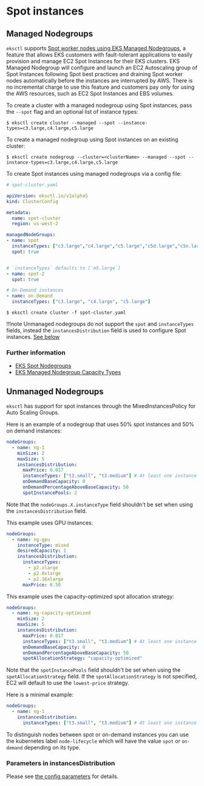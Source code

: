 # Spot instances

## Managed Nodegroups

`eksctl` supports [Spot worker nodes using EKS Managed Nodegroups][eks-user-guide], a feature that allows EKS customers with
fault-tolerant applications to easily provision and manage EC2 Spot Instances for their EKS clusters.
EKS Managed Nodegroup will configure and launch an EC2 Autoscaling group of Spot Instances following Spot best
practices and draining Spot worker nodes automatically before the instances are interrupted by AWS. There is no
incremental charge to use this feature and customers pay only for using the AWS resources, such as EC2 Spot Instances
and EBS volumes.

To create a cluster with a managed nodegroup using Spot instances, pass the `--spot` flag and an optional list of instance types:

```console
$ eksctl create cluster --managed --spot --instance-types=c3.large,c4.large,c5.large
```

To create a managed nodegroup using Spot instances on an existing cluster:

```console
$ eksctl create nodegroup --cluster=<clusterName> --managed --spot --instance-types=c3.large,c4.large,c5.large
```

To create Spot instances using managed nodegroups via a config file:

```yaml
# spot-cluster.yaml

apiVersion: eksctl.io/v1alpha5
kind: ClusterConfig

metadata:
  name: spot-cluster
  region: us-west-2

managedNodeGroups:
- name: spot
  instanceTypes: ["c3.large","c4.large","c5.large","c5d.large","c5n.large","c5a.large"]
  spot: true


# `instanceTypes` defaults to [`m5.large`]
- name: spot-2
  spot: true

# On-Demand instances
- name: on-demand
  instanceTypes: ["c3.large", "c4.large", "c5.large"]

```

```console
$ eksctl create cluster -f spot-cluster.yaml
```

!!!note
    Unmanaged nodegroups do not support the `spot` and `instanceTypes` fields, instead the `instancesDistribution` field
    is used to configure Spot instances. [See below](spot-instances.md#unmanaged-nodegroups)


### Further information

- [EKS Spot Nodegroups][eks-user-guide]
- [EKS Managed Nodegroup Capacity Types](https://docs.aws.amazon.com/eks/latest/userguide/managed-node-groups.html#managed-node-group-capacity-types)

[eks-user-guide]: https://aws.amazon.com/blogs/containers/amazon-eks-now-supports-provisioning-and-managing-ec2-spot-instances-in-managed-node-groups/



## Unmanaged Nodegroups
`eksctl` has support for spot instances through the MixedInstancesPolicy for Auto Scaling Groups.

Here is an example of a nodegroup that uses 50% spot instances and 50% on demand instances:

```yaml
nodeGroups:
  - name: ng-1
    minSize: 2
    maxSize: 5
    instancesDistribution:
      maxPrice: 0.017
      instanceTypes: ["t3.small", "t3.medium"] # At least one instance type should be specified
      onDemandBaseCapacity: 0
      onDemandPercentageAboveBaseCapacity: 50
      spotInstancePools: 2
```

Note that the `nodeGroups.X.instanceType` field shouldn't be set when using the `instancesDistribution` field.

This example uses GPU instances:

```yaml
nodeGroups:
  - name: ng-gpu
    instanceType: mixed
    desiredCapacity: 1
    instancesDistribution:
      instanceTypes:
        - p2.xlarge
        - p2.8xlarge
        - p2.16xlarge
      maxPrice: 0.50
```

This example uses the capacity-optimized spot allocation strategy:

```yaml
nodeGroups:
  - name: ng-capacity-optimized
    minSize: 2
    maxSize: 5
    instancesDistribution:
      maxPrice: 0.017
      instanceTypes: ["t3.small", "t3.medium"] # At least one instance type should be specified
      onDemandBaseCapacity: 0
      onDemandPercentageAboveBaseCapacity: 50
      spotAllocationStrategy: "capacity-optimized"
```

Note that the `spotInstancePools` field shouldn't be set when using the `spotAllocationStrategy` field. If the `spotAllocationStrategy` is not specified, EC2 will default to use the `lowest-price` strategy.

Here is a minimal example:

```yaml
nodeGroups:
  - name: ng-1
    instancesDistribution:
      instanceTypes: ["t3.small", "t3.medium"] # At least one instance type should be specified
```

To distinguish nodes between spot or on-demand instances you can use the kubernetes label `node-lifecycle` which will have the value `spot` or `on-demand` depending on its type.

### Parameters in instancesDistribution

Please see [the config parameters](/usage/schema/#nodeGroups-instancesDistribution) for details.
